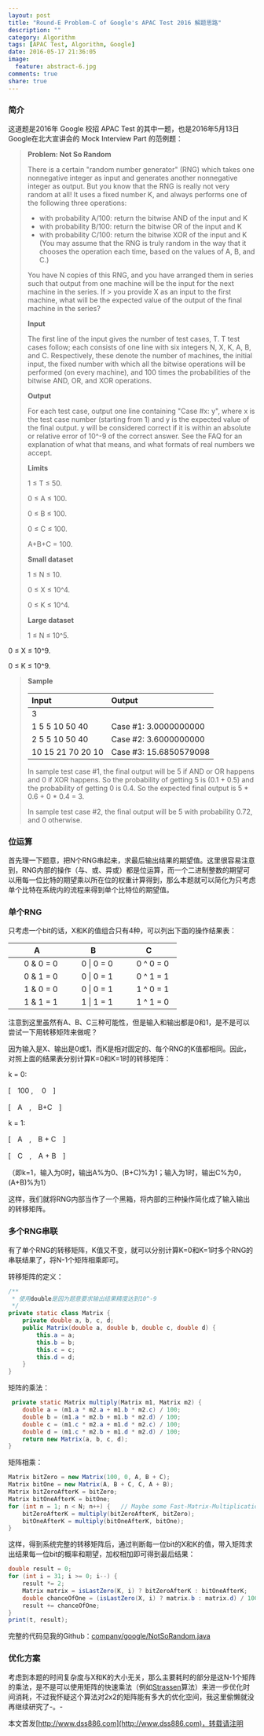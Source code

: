 ```yaml
---
layout: post
title: "Round-E Problem-C of Google's APAC Test 2016 解题思路"
description: ""
category: Algorithm
tags: [APAC Test, Algorithm, Google]
date: 2016-05-17 21:36:05
image:
  feature: abstract-6.jpg
comments: true
share: true
---
```


### 简介

这道题是2016年 Google 校招 APAC Test 的其中一题，也是2016年5月13日Google在北大宣讲会的 Mock Interview Part 的范例题：


> **Problem: Not So Random**
> 
> There is a certain "random number generator" (RNG) which takes one nonnegative integer as input and generates another nonnegative integer as output. But you know that the RNG is really not very random at all! It uses a fixed number K, and always performs one of the following three operations:
>
> - with probability A/100: return the bitwise AND of the input and K
> - with probability B/100: return the bitwise OR of the input and K
> - with probability C/100: return the bitwise XOR of the input and K
> (You may assume that the RNG is truly random in the way that it chooses the operation each time, based on the values of A, B, and C.)
>
> You have N copies of this RNG, and you have arranged them in series such that output from one machine will be the input for the next machine in the series. If > you provide X as an input to the first machine, what will be the expected value of the output of the final machine in the series?
>
> **Input**
>
> The first line of the input gives the number of test cases, T. T test cases follow; each consists of one line with six integers N, X, K, A, B, and C. Respectively, these denote the number of machines, the initial input, the fixed number with which all the bitwise operations will be performed (on every machine), and 100 times the probabilities of the bitwise AND, OR, and XOR operations.
>
> **Output**
>
> For each test case, output one line containing "Case #x: y", where x is the test case number (starting from 1) and y is the expected value of the final output. y will be considered correct if it is within an absolute or relative error of 10^-9 of the correct answer. See the FAQ for an explanation of what that means, and what formats of real numbers we accept.
>
> **Limits**
>
> 1 ≤ T ≤ 50.
>
> 0 ≤ A ≤ 100.
>
> 0 ≤ B ≤ 100.
>
> 0 ≤ C ≤ 100.
>
> A+B+C = 100.
>
> **Small dataset**
>
> 1 ≤ N ≤ 10.
>
> 0 ≤ X ≤ 10^4.
>
> 0 ≤ K ≤ 10^4.
>
> **Large dataset**
>
> 1 ≤ N ≤ 10^5.
>
0 ≤ X ≤ 10^9.
>
0 ≤ K ≤ 10^9.
> 
> **Sample**
> 
> | Input | Output |
> |:------|:-------|
> |3||
> |1 5 5 10 50 40|Case #1: 3.0000000000|
> |2 5 5 10 50 40|Case #2: 3.6000000000|
> |10 15 21 70 20 10|Case #3: 15.6850579098|
>
> In sample test case #1, the final output will be 5 if AND or OR happens and 0 if XOR happens. So the probability of getting 5 is (0.1 + 0.5) and the probability of getting 0 is 0.4. So the expected final output is 5 * 0.6 + 0 * 0.4 = 3.
> 
> In sample test case #2, the final output will be 5 with probability 0.72, and 0 otherwise.

### 位运算

首先理一下题意，把N个RNG串起来，求最后输出结果的期望值。这里很容易注意到，RNG内部的操作（与、或、异或）都是位运算，而一个二进制整数的期望可以用每一位比特的期望乘以所在位的权重计算得到，那么本题就可以简化为只考虑单个比特在系统内的流程来得到单个比特位的期望值。

### 单个RNG

只考虑一个bit的话，X和K的值组合只有4种，可以列出下面的操作结果表：

|A|B|C|
|:--:|:--:|:--:|
|　0 & 0 = 0　|　0 \| 0 = 0　|　0 ^ 0 = 0　|
|　0 & 1 = 0　|　0 \| 0 = 1　|　0 ^ 1 = 1　|
|　1 & 0 = 0　|　0 \| 0 = 1　|　1 ^ 0 = 1　|
|　1 & 1 = 1　|　1 \| 1 = 1　|　1 ^ 1 = 0　|

注意到这里虽然有A、B、C三种可能性，但是输入和输出都是0和1，是不是可以尝试一下用转移矩阵来做呢？

因为输入是X、输出是0或1，而K是相对固定的、每个RNG的K值都相同。因此，对照上面的结果表分别计算K=0和K=1时的转移矩阵：

k = 0:

[　100 ,　 0　]

[　A　,　B+C　]

k = 1:

[　A　,　B + C　]

[　C　,　A + B　]

（即k=1，输入为0时，输出A%为0、(B+C)%为1；输入为1时，输出C%为0，(A+B)%为1）

这样，我们就将RNG内部当作了一个黑箱，将内部的三种操作简化成了输入输出的转移矩阵。

### 多个RNG串联

有了单个RNG的转移矩阵，K值又不变，就可以分别计算K=0和K=1时多个RNG的串联结果了，将N-1个矩阵相乘即可。

转移矩阵的定义：

~~~java
/**
 * 使用double是因为题意要求输出结果精度达到10^-9
 */
private static class Matrix {
    private double a, b, c, d;
    public Matrix(double a, double b, double c, double d) {
        this.a = a;
        this.b = b;
        this.c = c;
        this.d = d;
    }
}
~~~

矩阵的乘法：

~~~java
 private static Matrix multiply(Matrix m1, Matrix m2) {
    double a = (m1.a * m2.a + m1.b * m2.c) / 100;
    double b = (m1.a * m2.b + m1.b * m2.d) / 100;
    double c = (m1.c * m2.a + m1.d * m2.c) / 100;
    double d = (m1.c * m2.b + m1.d * m2.d) / 100;
    return new Matrix(a, b, c, d);
}
~~~

矩阵相乘：

~~~java
Matrix bitZero = new Matrix(100, 0, A, B + C);
Matrix bitOne = new Matrix(A, B + C, C, A + B);
Matrix bitZeroAfterK = bitZero;
Matrix bitOneAfterK = bitOne;
for (int n = 1; n < N; n++) {   // Maybe some Fast-Matrix-Multiplication will do it faster.
    bitZeroAfterK = multiply(bitZeroAfterK, bitZero);
    bitOneAfterK = multiply(bitOneAfterK, bitOne);
}
~~~

这样，得到系统完整的转移矩阵后，通过判断每一位bit的X和K的值，带入矩阵求出结果每一位bit的概率和期望，加权相加即可得到最后结果：

~~~java
double result = 0;
for (int i = 31; i >= 0; i--) {
    result *= 2;
    Matrix matrix = isLastZero(K, i) ? bitZeroAfterK : bitOneAfterK;
    double chanceOfOne = (isLastZero(X, i) ? matrix.b : matrix.d) / 100;
    result += chanceOfOne;
}
print(t, result);
~~~

完整的代码见我的Github：[company/google/NotSoRandom.java](https://github.com/dss886/LeetCode/blob/master/src/company/google/NotSoRandom.java)

### 优化方案

考虑到本题的时间复杂度与X和K的大小无关，那么主要耗时的部分是这N-1个矩阵的乘法，是不是可以使用矩阵的快速乘法（例如[Strassen](https://zh.wikipedia.org/zh/%E6%96%BD%E7%89%B9%E6%8B%89%E6%A3%AE%E6%BC%94%E7%AE%97%E6%B3%95)算法）来进一步优化时间消耗，不过我怀疑这个算法对2x2的矩阵能有多大的优化空间，我这里偷懒就没再继续研究了-。-


本文首发[http://www.dss886.com](http://www.dss886.com)，转载请注明